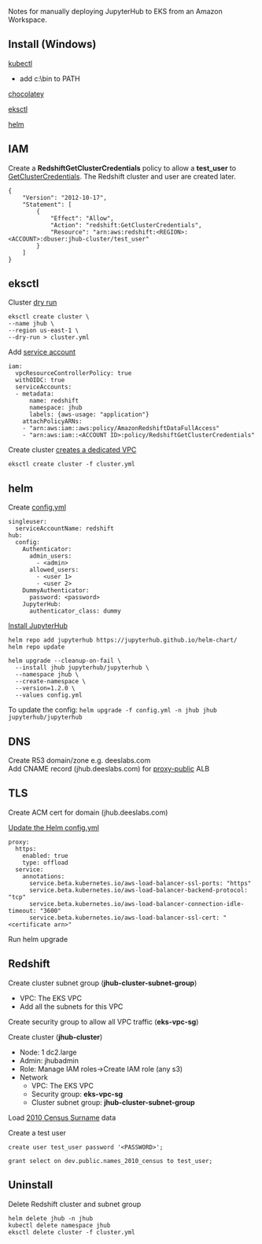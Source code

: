 Notes for manually deploying JupyterHub to EKS from an Amazon Workspace.

## Install (Windows)

[kubectl](https://docs.aws.amazon.com/eks/latest/userguide/install-kubectl.html) 

- add c:\bin to PATH

[chocolatey](https://chocolatey.org/install)  

[eksctl](https://docs.aws.amazon.com/eks/latest/userguide/eksctl.html)

[helm](https://docs.aws.amazon.com/eks/latest/userguide/helm.html)  

## IAM

Create a **RedshiftGetClusterCredentials** policy to allow a **test_user** to [GetClusterCredentials](https://docs.aws.amazon.com/redshift/latest/mgmt/generating-iam-credentials-role-permissions.html).  The Redshift cluster and user are created later.


```
{
    "Version": "2012-10-17",
    "Statement": [
        {
            "Effect": "Allow",
            "Action": "redshift:GetClusterCredentials",
            "Resource": "arn:aws:redshift:<REGION>:<ACCOUNT>:dbuser:jhub-cluster/test_user"
        }
    ]
}
```

## eksctl

Cluster [dry run](https://eksctl.io/usage/dry-run/)  

```
eksctl create cluster \
--name jhub \
--region us-east-1 \
--dry-run > cluster.yml
```

Add [service account](https://eksctl.io/usage/iamserviceaccounts/#usage-with-config-files)

```
iam:
  vpcResourceControllerPolicy: true
  withOIDC: true
  serviceAccounts:
  - metadata:
      name: redshift
      namespace: jhub
      labels: {aws-usage: "application"}
    attachPolicyARNs:
    - "arn:aws:iam::aws:policy/AmazonRedshiftDataFullAccess"
    - "arn:aws:iam::<ACCOUNT ID>:policy/RedshiftGetClusterCredentials"
```
Create cluster [creates a dedicated VPC](https://eksctl.io/usage/vpc-networking/)

`eksctl create cluster -f cluster.yml`

## helm

Create [config.yml](https://zero-to-jupyterhub.readthedocs.io/en/latest/resources/reference.html)

```
singleuser:
  serviceAccountName: redshift
hub:
  config:
    Authenticator:
      admin_users:
        - <admin>
      allowed_users:
        - <user 1>
        - <user 2>
    DummyAuthenticator:
      password: <password>
    JupyterHub:
      authenticator_class: dummy
```

[Install JupyterHub](https://zero-to-jupyterhub.readthedocs.io/en/latest/jupyterhub/installation.html)
```
helm repo add jupyterhub https://jupyterhub.github.io/helm-chart/
helm repo update

helm upgrade --cleanup-on-fail \
  --install jhub jupyterhub/jupyterhub \
  --namespace jhub \
  --create-namespace \
  --version=1.2.0 \
  --values config.yml
```
To update the config: `helm upgrade -f config.yml -n jhub jhub jupyterhub/jupyterhub`

## DNS 
Create R53 domain/zone e.g. deeslabs.com  
Add CNAME record (jhub.deeslabs.com) for [proxy-public](https://zero-to-jupyterhub.readthedocs.io/en/latest/administrator/security.html#set-up-your-domain) ALB

## TLS

Create ACM cert for domain (jhub.deeslabs.com)  

[Update the Helm config.yml](https://zero-to-jupyterhub.readthedocs.io/en/latest/administrator/security.html#off-loading-ssl-to-a-load-balancer)  
```
proxy:
  https:
    enabled: true
    type: offload
  service:
    annotations:
      service.beta.kubernetes.io/aws-load-balancer-ssl-ports: "https"
      service.beta.kubernetes.io/aws-load-balancer-backend-protocol: "tcp"
      service.beta.kubernetes.io/aws-load-balancer-connection-idle-timeout: "3600"
      service.beta.kubernetes.io/aws-load-balancer-ssl-cert: "<certificate arn>"
```
Run helm upgrade

## Redshift
Create cluster subnet group (**jhub-cluster-subnet-group**)
- VPC:  The EKS VPC
- Add all the subnets for this VPC

Create security group to allow all VPC traffic (**eks-vpc-sg**)

Create cluster (**jhub-cluster**)
- Node:  1 dc2.large
- Admin:  jhubadmin
- Role: Manage IAM roles->Create IAM role (any s3)
- Network
  - VPC: The EKS VPC
  - Security group: **eks-vpc-sg**
  - Cluster subnet group: **jhub-cluster-subnet-group**

Load [2010 Census Surname](https://www.census.gov/topics/population/genealogy/data/2010_surnames.html) data

Create a test user
```
create user test_user password '<PASSWORD>';

grant select on dev.public.names_2010_census to test_user;
```
## Uninstall

Delete Redshift cluster and subnet group
```
helm delete jhub -n jhub
kubectl delete namespace jhub
eksctl delete cluster -f cluster.yml
```